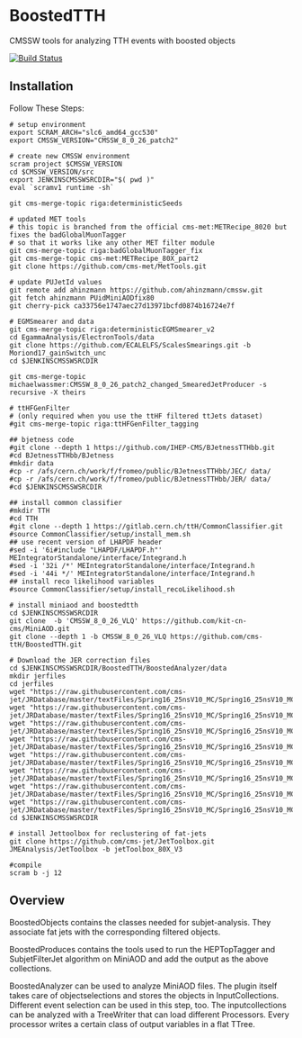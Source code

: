 BoostedTTH
=======
CMSSW tools for analyzing TTH events with boosted objects

[![Build Status](https://mharrend.web.cern.ch/buildStatus/icon?job=cms-ttH/BoostedTTH/CMSSW_8_0_26_patch1)](https://mharrend.web.cern.ch/job/cms-ttH/job/BoostedTTH/job/CMSSW_8_0_26_patch1/)

## Installation
Follow These Steps:

    # setup environment
    export SCRAM_ARCH="slc6_amd64_gcc530"
    export CMSSW_VERSION="CMSSW_8_0_26_patch2"    
  
    # create new CMSSW environment
    scram project $CMSSW_VERSION
    cd $CMSSW_VERSION/src
    export JENKINSCMSSWSRCDIR="$( pwd )"
    eval `scramv1 runtime -sh` 
    
    git cms-merge-topic riga:deterministicSeeds
    
    # updated MET tools
    # this topic is branched from the official cms-met:METRecipe_8020 but fixes the badGlobalMuonTagger
    # so that it works like any other MET filter module
    git cms-merge-topic riga:badGlobalMuonTagger_fix
    git cms-merge-topic cms-met:METRecipe_80X_part2
    git clone https://github.com/cms-met/MetTools.git
    
    # update PUJetId values
    git remote add ahinzmann https://github.com/ahinzmann/cmssw.git
    git fetch ahinzmann PUidMiniAODfix80
    git cherry-pick ca33756e1747aec27d13971bcfd0874b16724e7f

    # EGMSmearer and data
    git cms-merge-topic riga:deterministicEGMSmearer_v2
    cd EgammaAnalysis/ElectronTools/data
    git clone https://github.com/ECALELFS/ScalesSmearings.git -b Moriond17_gainSwitch_unc
    cd $JENKINSCMSSWSRCDIR
    
    git cms-merge-topic michaelwassmer:CMSSW_8_0_26_patch2_changed_SmearedJetProducer -s recursive -X theirs

    # ttHFGenFilter
    # (only required when you use the ttHF filtered ttJets dataset)
    #git cms-merge-topic riga:ttHFGenFilter_tagging
 
    ## bjetness code
    #git clone --depth 1 https://github.com/IHEP-CMS/BJetnessTTHbb.git
    #cd BJetnessTTHbb/BJetness
    #mkdir data
    #cp -r /afs/cern.ch/work/f/fromeo/public/BJetnessTTHbb/JEC/ data/
    #cp -r /afs/cern.ch/work/f/fromeo/public/BJetnessTTHbb/JER/ data/
    #cd $JENKINSCMSSWSRCDIR
    
    ## install common classifier
    #mkdir TTH
    #cd TTH
    #git clone --depth 1 https://gitlab.cern.ch/ttH/CommonClassifier.git
    #source CommonClassifier/setup/install_mem.sh
    ## use recent version of LHAPDF header
    #sed -i '6i#include "LHAPDF/LHAPDF.h"' MEIntegratorStandalone/interface/Integrand.h
    #sed -i '32i /*' MEIntegratorStandalone/interface/Integrand.h
    #sed -i '44i */' MEIntegratorStandalone/interface/Integrand.h
    ## install reco likelihood variables
    #source CommonClassifier/setup/install_recoLikelihood.sh
    
    # install miniaod and boostedtth
    cd $JENKINSCMSSWSRCDIR
    git clone  -b 'CMSSW_8_0_26_VLQ' https://github.com/kit-cn-cms/MiniAOD.git
    git clone --depth 1 -b CMSSW_8_0_26_VLQ https://github.com/cms-ttH/BoostedTTH.git
    
    # Download the JER correction files
    cd $JENKINSCMSSWSRCDIR/BoostedTTH/BoostedAnalyzer/data
    mkdir jerfiles
    cd jerfiles
    wget "https://raw.githubusercontent.com/cms-jet/JRDatabase/master/textFiles/Spring16_25nsV10_MC/Spring16_25nsV10_MC_PtResolution_AK4PFchs.txt"
    wget "https://raw.githubusercontent.com/cms-jet/JRDatabase/master/textFiles/Spring16_25nsV10_MC/Spring16_25nsV10_MC_SF_AK4PFchs.txt"
    wget "https://raw.githubusercontent.com/cms-jet/JRDatabase/master/textFiles/Spring16_25nsV10_MC/Spring16_25nsV10_MC_PtResolution_AK8PFchs.txt"
    wget "https://raw.githubusercontent.com/cms-jet/JRDatabase/master/textFiles/Spring16_25nsV10_MC/Spring16_25nsV10_MC_SF_AK8PFchs.txt"
    wget "https://raw.githubusercontent.com/cms-jet/JRDatabase/master/textFiles/Spring16_25nsV10_MC/Spring16_25nsV10_MC_PtResolution_AK4PFPuppi.txt"
    wget "https://raw.githubusercontent.com/cms-jet/JRDatabase/master/textFiles/Spring16_25nsV10_MC/Spring16_25nsV10_MC_SF_AK4PFPuppi.txt"
    wget "https://raw.githubusercontent.com/cms-jet/JRDatabase/master/textFiles/Spring16_25nsV10_MC/Spring16_25nsV10_MC_PtResolution_AK8PFPuppi.txt"
    wget "https://raw.githubusercontent.com/cms-jet/JRDatabase/master/textFiles/Spring16_25nsV10_MC/Spring16_25nsV10_MC_SF_AK8PFPuppi.txt"
    cd $JENKINSCMSSWSRCDIR
    
    # install Jettoolbox for reclustering of fat-jets
    git clone https://github.com/cms-jet/JetToolbox.git JMEAnalysis/JetToolbox -b jetToolbox_80X_V3    
    
    #compile
    scram b -j 12
    
## Overview
BoostedObjects contains the classes needed for subjet-analysis. They associate fat jets with the corresponding filtered objects.

BoostedProduces contains the tools used to run the HEPTopTagger and SubjetFilterJet algorithm on MiniAOD and add the output as the above collections.

BoostedAnalyzer can be used to analyze MiniAOD files. The plugin itself takes care of objectselections and stores the objects in InputCollections. Different event selection can be used in this step, too. The inputcollections can be analyzed with a TreeWriter that can load different Processors. Every processor writes a certain class of output variables in a flat TTree.
